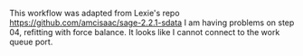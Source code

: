 This workflow was adapted from Lexie's repo https://github.com/amcisaac/sage-2.2.1-sdata
I am having problems on step 04, refitting with force balance. It looks like I cannot connect to the work queue port. 
